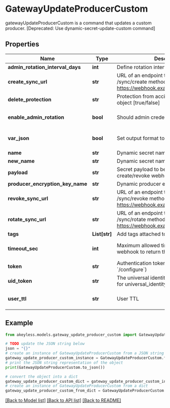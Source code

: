 # GatewayUpdateProducerCustom

gatewayUpdateProducerCustom is a command that updates a custom producer. [Deprecated: Use dynamic-secret-update-custom command]

## Properties

Name | Type | Description | Notes
------------ | ------------- | ------------- | -------------
**admin_rotation_interval_days** | **int** | Define rotation interval in days | [optional] 
**create_sync_url** | **str** | URL of an endpoint that implements /sync/create method, for example https://webhook.example.com/sync/create | 
**delete_protection** | **str** | Protection from accidental deletion of this object [true/false] | [optional] 
**enable_admin_rotation** | **bool** | Should admin credentials be rotated | [optional] [default to False]
**var_json** | **bool** | Set output format to JSON | [optional] [default to False]
**name** | **str** | Dynamic secret name | 
**new_name** | **str** | Dynamic secret name | [optional] 
**payload** | **str** | Secret payload to be sent with each create/revoke webhook request | [optional] 
**producer_encryption_key_name** | **str** | Dynamic producer encryption key | [optional] 
**revoke_sync_url** | **str** | URL of an endpoint that implements /sync/revoke method, for example https://webhook.example.com/sync/revoke | 
**rotate_sync_url** | **str** | URL of an endpoint that implements /sync/rotate method, for example https://webhook.example.com/sync/rotate | [optional] 
**tags** | **List[str]** | Add tags attached to this object | [optional] 
**timeout_sec** | **int** | Maximum allowed time in seconds for the webhook to return the results | [optional] [default to 60]
**token** | **str** | Authentication token (see &#x60;/auth&#x60; and &#x60;/configure&#x60;) | [optional] 
**uid_token** | **str** | The universal identity token, Required only for universal_identity authentication | [optional] 
**user_ttl** | **str** | User TTL | [optional] [default to '60m']

## Example

```python
from akeyless.models.gateway_update_producer_custom import GatewayUpdateProducerCustom

# TODO update the JSON string below
json = "{}"
# create an instance of GatewayUpdateProducerCustom from a JSON string
gateway_update_producer_custom_instance = GatewayUpdateProducerCustom.from_json(json)
# print the JSON string representation of the object
print(GatewayUpdateProducerCustom.to_json())

# convert the object into a dict
gateway_update_producer_custom_dict = gateway_update_producer_custom_instance.to_dict()
# create an instance of GatewayUpdateProducerCustom from a dict
gateway_update_producer_custom_from_dict = GatewayUpdateProducerCustom.from_dict(gateway_update_producer_custom_dict)
```
[[Back to Model list]](../README.md#documentation-for-models) [[Back to API list]](../README.md#documentation-for-api-endpoints) [[Back to README]](../README.md)



